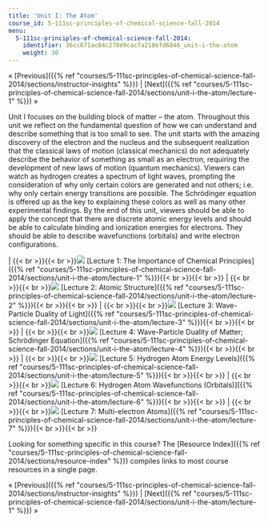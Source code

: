 ```yaml
---
title: 'Unit I: The Atom'
course_id: 5-111sc-principles-of-chemical-science-fall-2014
menu:
  5-111sc-principles-of-chemical-science-fall-2014:
    identifier: 36cc671ac04c270e9cac7a210efd6846_unit-i-the-atom
    weight: 30
---
```

« [Previous]({{% ref "courses/5-111sc-principles-of-chemical-science-fall-2014/sections/instructor-insights" %}}) | [Next]({{% ref "courses/5-111sc-principles-of-chemical-science-fall-2014/sections/unit-i-the-atom/lecture-1" %}}) »

Unit I focuses on the building block of matter – the atom. Throughout this unit we reflect on the fundamental question of how we can understand and describe something that is too small to see. The unit starts with the amazing discovery of the electron and the nucleus and the subsequent realization that the classical laws of motion (classical mechanics) do not adequately describe the behavior of something as small as an electron, requiring the development of new laws of motion (quantum mechanics). Viewers can watch as hydrogen creates a spectrum of light waves, prompting the consideration of why only certain colors are generated and not others; i.e. why only certain energy transitions are possible. The Schrödinger equation is offered up as the key to explaining these colors as well as many other experimental findings. By the end of this unit, viewers should be able to apply the concept that there are discrete atomic energy levels and should be able to calculate binding and ionization energies for electrons. They should be able to describe wavefunctions (orbitals) and write electron configurations.

| {{< br >}}{{< br >}}![](https://open-learning-course-data.s3.amazonaws.com/5-111sc-principles-of-chemical-science-fall-2014/c9d55ebfd6f1d1baa04b955a9cb017e5_Lecture_1.jpg) [Lecture 1: The Importance of Chemical Principles]({{% ref "courses/5-111sc-principles-of-chemical-science-fall-2014/sections/unit-i-the-atom/lecture-1" %}}){{< br >}}{{< br >}} | {{< br >}}{{< br >}}![](https://open-learning-course-data.s3.amazonaws.com/5-111sc-principles-of-chemical-science-fall-2014/aafc786b207bda7d3122e4d57755caf5_Lecture_2.jpg) [Lecture 2: Atomic Structure]({{% ref "courses/5-111sc-principles-of-chemical-science-fall-2014/sections/unit-i-the-atom/lecture-2" %}}){{< br >}}{{< br >}} | {{< br >}}{{< br >}}![](https://open-learning-course-data.s3.amazonaws.com/5-111sc-principles-of-chemical-science-fall-2014/078998c13433fa2fcbf323d2a0197d85_Lecture_3.jpg) [Lecture 3: Wave-Particle Duality of Light]({{% ref "courses/5-111sc-principles-of-chemical-science-fall-2014/sections/unit-i-the-atom/lecture-3" %}}){{< br >}}{{< br >}} | {{< br >}}{{< br >}}![](https://open-learning-course-data.s3.amazonaws.com/5-111sc-principles-of-chemical-science-fall-2014/030c450167ae4d83deaa71626be2bb92_Lecture_4.jpg) [Lecture 4: Wave-Particle Duality of Matter; Schrödinger Equation]({{% ref "courses/5-111sc-principles-of-chemical-science-fall-2014/sections/unit-i-the-atom/lecture-4" %}}){{< br >}}{{< br >}} | {{< br >}}{{< br >}}![](https://open-learning-course-data.s3.amazonaws.com/5-111sc-principles-of-chemical-science-fall-2014/70f20273f28b430235bfd08189ec3cbd_Lecture_5.jpg) [Lecture 5: Hydrogen Atom Energy Levels]({{% ref "courses/5-111sc-principles-of-chemical-science-fall-2014/sections/unit-i-the-atom/lecture-5" %}}){{< br >}}{{< br >}} | {{< br >}}{{< br >}}![](https://open-learning-course-data.s3.amazonaws.com/5-111sc-principles-of-chemical-science-fall-2014/c34c8fe74e0fb8e9ce9f3776157b8c52_Lecture_6.jpg) [Lecture 6: Hydrogen Atom Wavefunctions (Orbitals)]({{% ref "courses/5-111sc-principles-of-chemical-science-fall-2014/sections/unit-i-the-atom/lecture-6" %}}){{< br >}}{{< br >}} | {{< br >}}{{< br >}}![](https://open-learning-course-data.s3.amazonaws.com/5-111sc-principles-of-chemical-science-fall-2014/8bab447c53bd0e6aa15b48f68a9ca9a1_Lecture_7.jpg) [Lecture 7: Multi-electron Atoms]({{% ref "courses/5-111sc-principles-of-chemical-science-fall-2014/sections/unit-i-the-atom/lecture-7" %}}){{< br >}}{{< br >}} 

Looking for something specific in this course? The [Resource Index]({{% ref "courses/5-111sc-principles-of-chemical-science-fall-2014/sections/resource-index" %}}) compiles links to most course resources in a single page.

« [Previous]({{% ref "courses/5-111sc-principles-of-chemical-science-fall-2014/sections/instructor-insights" %}}) | [Next]({{% ref "courses/5-111sc-principles-of-chemical-science-fall-2014/sections/unit-i-the-atom/lecture-1" %}}) »
